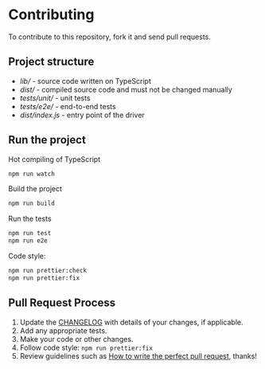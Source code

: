 # Contributing

To contribute to this repository, fork it and send pull requests.

## Project structure

- _lib/_ - source code written on TypeScript
- _dist/_ - compiled source code and must not be changed manually
- _tests/unit/_ - unit tests
- _tests/e2e/_ - end-to-end tests
- _dist/index.js_ - entry point of the driver

## Run the project

Hot compiling of TypeScript

```bash
npm run watch
```

Build the project

```bash
npm run build
```

Run the tests

```bash
npm run test
npm run e2e
```

Code style:

```bash
npm run prettier:check
npm run prettier:fix
```

## Pull Request Process

1. Update the [CHANGELOG](CHANGELOG.md) with details of your changes, if applicable.
2. Add any appropriate tests.
3. Make your code or other changes.
4. Follow code style: `npm run prettier:fix`
5. Review guidelines such as
   [How to write the perfect pull request][github-perfect-pr], thanks!

[github-perfect-pr]: https://blog.github.com/2015-01-21-how-to-write-the-perfect-pull-request/
